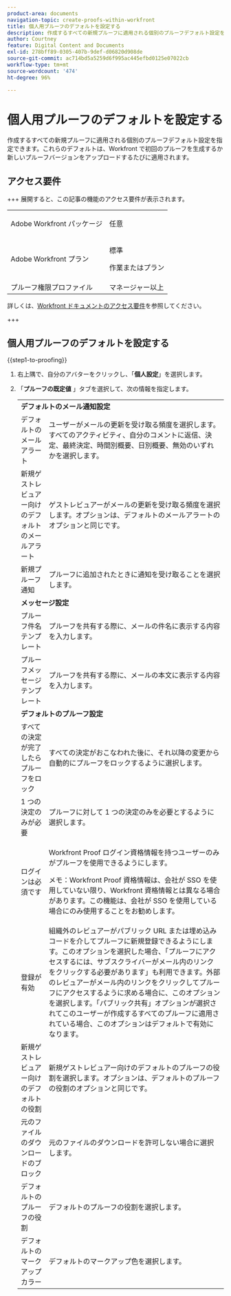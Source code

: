 ```yaml
---
product-area: documents
navigation-topic: create-proofs-within-workfront
title: 個人用プルーフのデフォルトを設定する
description: 作成するすべての新規プルーフに適用される個別のプルーフデフォルト設定を指定できます。これらのデフォルトは、Workfront で初回のプルーフを生成するか新しいプルーフバージョンをアップロードするたびに適用されます。
author: Courtney
feature: Digital Content and Documents
exl-id: 278bff89-0305-407b-9def-d06820d908de
source-git-commit: ac714bd5a5259d6f995ac445efbd0125e07022cb
workflow-type: tm+mt
source-wordcount: '474'
ht-degree: 96%

---
```


# 個人用プルーフのデフォルトを設定する

作成するすべての新規プルーフに適用される個別のプルーフデフォルト設定を指定できます。これらのデフォルトは、Workfront で初回のプルーフを生成するか新しいプルーフバージョンをアップロードするたびに適用されます。

## アクセス要件

+++ 展開すると、この記事の機能のアクセス要件が表示されます。

<table style="table-layout:auto"> 
 <col> 
 <col> 
 <tbody> 
  <tr> 
   <td role="rowheader">Adobe Workfront パッケージ</td> 
   <td><p>任意</p></td> 
  </tr> 
  <tr> 
   <td role="rowheader">Adobe Workfront プラン</td> 
   <td>
   <p>標準</p>
    <p>作業またはプラン</p>
    </td> 
  </tr> 
  <tr> 
   <td role="rowheader">プルーフ権限プロファイル </td> 
   <td>マネージャー以上</td> 
  </tr> 
 </tbody> 
</table>

詳しくは、[Workfront ドキュメントのアクセス要件](/help/quicksilver/administration-and-setup/add-users/access-levels-and-object-permissions/access-level-requirements-in-documentation.md)を参照してください。

+++

## 個人用プルーフのデフォルトを設定する

{{step1-to-proofing}}

1. 右上隅で、自分のアバターをクリックし、「**個人設定**」を選択します。
1. 「**プルーフの既定値** 」タブを選択して、次の情報を指定します。

   <table style="table-layout:auto"> 
    <col> 
    <col> 
    <tbody> 
     <tr> 
      <td colspan="2"><strong>デフォルトのメール通知設定</strong> </td> 
     </tr> 
     <tr> 
      <td>デフォルトのメールアラート</td> 
      <td>ユーザーがメールの更新を受け取る頻度を選択します。すべてのアクティビティ、自分のコメントに返信、決定、最終決定、時間別概要、日別概要、無効のいずれかを選択します。</td> 
     </tr> 
     <tr> 
      <td>新規ゲストレビュアー向けのデフォルトのメールアラート</td> 
      <td>ゲストレビュアーがメールの更新を受け取る頻度を選択します。オプションは、デフォルトのメールアラートのオプションと同じです。</td> 
     </tr> 
     <tr> 
      <td>新規プルーフ通知</td> 
      <td>プルーフに追加されたときに通知を受け取ることを選択します。</td> 
     </tr> 
     <tr> 
      <td colspan="2"><strong>メッセージ設定</strong> </td> 
     </tr> 
     <tr> 
      <td>プルーフ件名テンプレート</td> 
      <td>プルーフを共有する際に、メールの件名に表示する内容を入力します。</td> 
     </tr> 
     <tr> 
      <td>プルーフメッセージテンプレート</td> 
      <td>プルーフを共有する際に、メールの本文に表示する内容を入力します。</td> 
     </tr> 
     <tr> 
      <td colspan="2"><strong>デフォルトのプルーフ設定</strong> </td> 
     </tr> 
     <tr> 
      <td>すべての決定が完了したらプルーフをロック</td> 
      <td>すべての決定がおこなわれた後に、それ以降の変更から自動的にプルーフをロックするように選択します。</td> 
     </tr> 
     <tr> 
      <td>1 つの決定のみが必要</td> 
      <td>プルーフに対して 1 つの決定のみを必要とするように選択します。</td> 
     </tr> 
     <tr> 
      <td>ログインは必須です</td> 
      <td> <p>Workfront Proof ログイン資格情報を持つユーザーのみがプルーフを使用できるようにします。</p> <p>メモ：Workfront Proof 資格情報は、会社が SSO を使用していない限り、Workfront 資格情報とは異なる場合があります。この機能は、会社が SSO を使用している場合にのみ使用することをお勧めします。</p> </td> 
     </tr> 
     <tr> 
      <td>登録が有効</td> 
      <td>組織外のレビュアーがパブリック URL または埋め込みコードを介してプルーフに新規登録できるようにします。このオプションを選択した場合、「プルーフにアクセスするには、サブスクライバーがメール内のリンクをクリックする必要があります」も利用できます。外部のレビュアーがメール内のリンクをクリックしてプルーフにアクセスするように求める場合に、このオプションを選択します。「パブリック共有」オプションが選択されてこのユーザーが作成するすべてのプルーフに適用されている場合、このオプションはデフォルトで有効になります。 </td> 
     </tr> 
     <tr> 
      <td>新規ゲストレビュアー向けのデフォルトの役割</td> 
      <td>新規ゲストレビュアー向けのデフォルトのプルーフの役割を選択します。オプションは、デフォルトのプルーフの役割のオプションと同じです。</td> 
     </tr> 
     <tr> 
      <td>元のファイルのダウンロードのブロック</td> 
      <td>元のファイルのダウンロードを許可しない場合に選択します。 </td> 
     </tr> 
     <tr> 
      <td>デフォルトのプルーフの役割</td> 
      <td>デフォルトのプルーフの役割を選択します。 </td> 
     </tr> 
     <tr> 
      <td>デフォルトのマークアップカラー</td> 
      <td>デフォルトのマークアップ色を選択します。 </td> 
     </tr> 
    </tbody> 
   </table>
